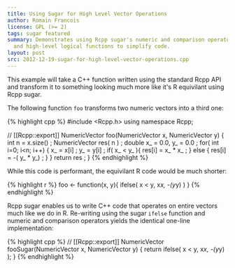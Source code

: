 ```yaml
---
title: Using Sugar for High Level Vector Operations
author: Romain Francois 
license: GPL (>= 2)
tags: sugar featured
summary: Demonstrates using Rcpp sugar's numeric and comparison operators
  and high-level logical functions to simplify code.
layout: post
src: 2012-12-19-sugar-for-high-level-vector-operations.cpp
---
```

This example will take a C++ function written using the standard Rcpp
API and transform it to something looking much more like it's R 
equivilant using Rcpp sugar.

The following function `foo` transforms two numeric vectors into a 
third one:



{% highlight cpp %}
#include <Rcpp.h>
using namespace Rcpp;

// [[Rcpp::export]]
NumericVector foo(NumericVector x, NumericVector y) {
   int n = x.size() ;
   NumericVector res( n ) ;
   double x_ = 0.0, y_ = 0.0 ;
   for( int i=0; i<n; i++) {
      x_ = x[i] ;
      y_ = y[i] ;
      if( x_ < y_ ){
         res[i] = x_ * x_ ;
      } else {
         res[i] = -( y_ * y_) ;
      }
   }
   return res ;
}
{% endhighlight %}


While this code is performant, the equivilant R code would be much shorter:

{% highlight r %}
foo <- function(x, y){
   ifelse( x < y, x*x, -(y*y) )
}
{% endhighlight %}


Rcpp sugar enables us to write C++ code that operates on entire vectors
much like we do in R. Re-writing using the sugar `ifelse` function and
numeric and comparison operators yields the identical one-line
implementation:

{% highlight cpp %}
// [[Rcpp::export]]
NumericVector fooSugar(NumericVector x, NumericVector y) {
   return ifelse( x < y, x*x, -(y*y) );
}
{% endhighlight %}

